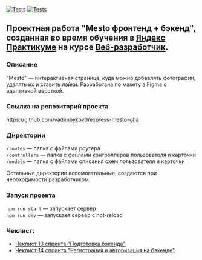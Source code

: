 [![Tests](../../actions/workflows/tests-13-sprint.yml/badge.svg)](../../actions/workflows/tests-13-sprint.yml) [![Tests](../../actions/workflows/tests-14-sprint.yml/badge.svg)](../../actions/workflows/tests-14-sprint.yml)

## Проектная работа "Mesto фронтенд + бэкенд", созданная во время обучения в [Яндекс Практикуме](https://practicum.yandex.ru/) на курсе [Веб-разработчик](https://practicum.yandex.ru/web/). 

### Описание
"Mesto" — интерактивная страница, куда можно добавлять фотографии, удалять их и ставить лайки. Разработана по макету в Figma с адаптивной версткой.

### Cсылка на репозиторий проекта
https://github.com/vadimbykov0/express-mesto-gha

### Директории
`/routes` — папка с файлами роутера  
`/controllers` — папка с файлами контроллеров пользователя и карточки   
`/models` — папка с файлами описания схем пользователя и карточки  
  
Остальные директории вспомогательные, создаются при необходимости разработчиком.

### Запуск проекта
`npm run start` — запускает сервер   
`npm run dev` — запускает сервер с hot-reload

### Чеклист:
* [Чеклист 13 спринта "Подготовка бэкенда"](https://code.s3.yandex.net/web-developer/checklists-pdf/new-program/checklist_13.pdf)
* [Чеклист 14 спринта "Регистрация и авторизация на бэкенде"](https://code.s3.yandex.net/web-developer/checklists-pdf/new-program/checklist_14.pdf)
